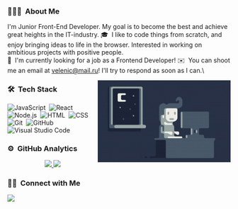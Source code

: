 <!-- ## 👋 &nbsp;Hey there! I'm Viktor -->

### 👨🏻‍💻 &nbsp;About Me

I'm Junior Front-End Developer. My goal is to become the best and achieve great heights in the IT-industry.
🎓 &nbsp;I like to code things from scratch, and enjoy bringing ideas to life in the browser. Interested in working on ambitious projects with positive people.\
💬 &nbsp;I'm currently looking for a job as a Frontend Developer!
✉️ &nbsp;You can shoot me an email at velenic@mail.ru! I'll try to respond as soon as I can.\

<img alt="Night Coding" src="https://raw.githubusercontent.com/viktorelenich/viktorelenich/master/assets/Night-Coding.gif" align="right"/>

### 🛠 &nbsp;Tech Stack

![JavaScript](https://img.shields.io/badge/-JavaScript-05122A?style=flat&logo=javascript)&nbsp;
![React](https://img.shields.io/badge/-React-05122A?style=flat&logo=react)&nbsp;
![Node.js](https://img.shields.io/badge/-Node.js-05122A?style=flat&logo=node.js)&nbsp;
![HTML](https://img.shields.io/badge/-HTML-05122A?style=flat&logo=HTML5)&nbsp;
![CSS](https://img.shields.io/badge/-CSS-05122A?style=flat&logo=CSS3&logoColor=1572B6)&nbsp;
![Git](https://img.shields.io/badge/-Git-05122A?style=flat&logo=git)&nbsp;
![GitHub](https://img.shields.io/badge/-GitHub-05122A?style=flat&logo=github)&nbsp;
![Visual Studio Code](https://img.shields.io/badge/-Visual%20Studio%20Code-05122A?style=flat&logo=visual-studio-code&logoColor=007ACC)&nbsp;

### ⚙️ &nbsp;GitHub Analytics

<p align="center">
<a href="https://github.com/viktorelenich">
<img height="180em" src="https://github-readme-stats-eight-theta.vercel.app/api?username=viktorelenich&show_icons=true&theme=algolia&include_all_commits=true&count_private=true"/>
<img height="180em" src="https://github-readme-stats-eight-theta.vercel.app/api/top-langs/?username=viktorelenich&layout=compact&langs_count=8&theme=algolia"/>
</a>
</p>

### 🤝🏻 &nbsp;Connect with Me

<a href="https://www.linkedin.com/in/%D0%B2%D0%B8%D0%BA%D1%82%D0%BE%D1%80-%D0%B5%D0%BB%D0%B5%D0%BD%D0%B8%D1%87-218915210/"><img src="https://img.shields.io/badge/-Aditya%20Vikram%20Singh-0077B5?style=flat&logo=Linkedin&logoColor=white"/></a>

